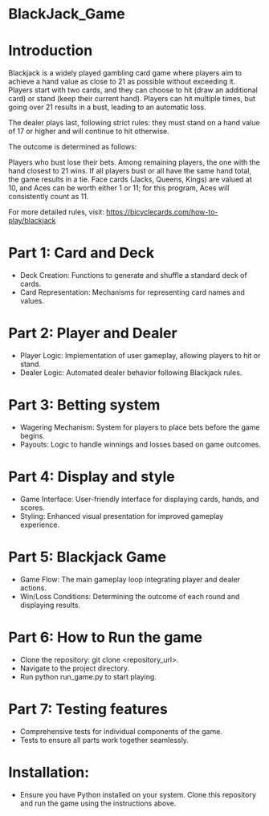# BlackJack_Game

# Introduction
Blackjack is a widely played gambling card game where players aim to achieve a hand value as close to 21 as possible without exceeding it. Players start with two cards, and they can choose to hit (draw an additional card) or stand (keep their current hand). Players can hit multiple times, but going over 21 results in a bust, leading to an automatic loss.

The dealer plays last, following strict rules: they must stand on a hand value of 17 or higher and will continue to hit otherwise.

The outcome is determined as follows:

Players who bust lose their bets.
Among remaining players, the one with the hand closest to 21 wins.
If all players bust or all have the same hand total, the game results in a tie.
Face cards (Jacks, Queens, Kings) are valued at 10, and Aces can be worth either 1 or 11; for this program, Aces will consistently count as 11.

For more detailed rules, visit: https://bicyclecards.com/how-to-play/blackjack

# Part 1: Card and Deck
 - Deck Creation: Functions to generate and shuffle a standard deck of cards.
 - Card Representation: Mechanisms for representing card names and values.

# Part 2: Player and Dealer
 - Player Logic: Implementation of user gameplay, allowing players to hit or stand.
 - Dealer Logic: Automated dealer behavior following Blackjack rules.

# Part 3: Betting system
 - Wagering Mechanism: System for players to place bets before the game begins.
 - Payouts: Logic to handle winnings and losses based on game outcomes.

# Part 4: Display and style
 - Game Interface: User-friendly interface for displaying cards, hands, and scores.
 - Styling: Enhanced visual presentation for improved gameplay experience.

# Part 5: Blackjack Game
 - Game Flow: The main gameplay loop integrating player and dealer actions.
 - Win/Loss Conditions: Determining the outcome of each round and displaying results.

# Part 6: How to Run the game
 - Clone the repository: git clone <repository_url>.
 - Navigate to the project directory.
 - Run python run_game.py to start playing.

# Part 7: Testing features
- Comprehensive tests for individual components of the game.
- Tests to ensure all parts work together seamlessly.

# Installation:
 - Ensure you have Python installed on your system. Clone this repository and run the game using the instructions above.


